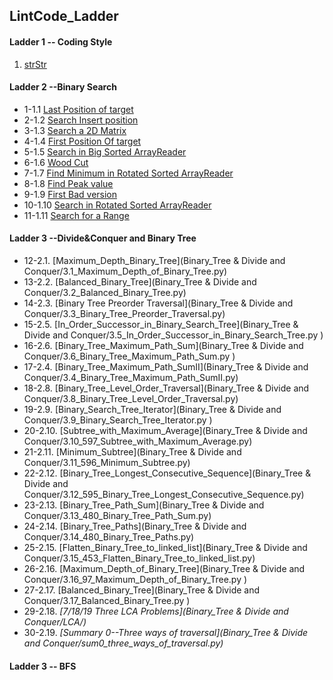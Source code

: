 ## LintCode_Ladder

#### Ladder 1 -- Coding Style

1. [strStr](Binary_Search/1.1_strStr.py)

#### Ladder 2 --Binary Search

* 1-1.1 [Last Position of target](Binary_Search/2.1_Last_Position_of_Target.py)
* 2-1.2 [Search Insert position](Binary_Search/2.2_Search_Insert_position.py)
* 3-1.3 [Search a 2D Matrix](Binary_Search/2.3_Search_a2D_Matrix.py)
* 4-1.4 [First Position Of target](Binary_Search/2.4_First_Position_of_Target.py)
* 5-1.5 [Search in Big Sorted ArrayReader](Binary_Search/2.5_Search_in_Big_Sorted_Array.py)
* 6-1.6 [Wood Cut](Binary_Search/2.6_Wood_Cut.py)
* 7-1.7 [Find Minimum in Rotated Sorted ArrayReader](Binary_Search/2.7_Find_Minimum_in_Rotated_Sorted_Array.py)
* 8-1.8 [Find Peak value](Binary_Search/2.8_Find_Peak_Value.py)
* 9-1.9 [First Bad version](Binary_Search/2.9_First_Bad_Version.py)
* 10-1.10 [Search in Rotated Sorted ArrayReader](Binary_Search/2.10_Search_In_Rotated_Sorted_Array.py)
* 11-1.11 [Search for a Range](Binary_Search/2.11_Search_For_A_Range.py)

#### Ladder 3 --Divide&Conquer and Binary Tree
* 12-2.1. [Maximum_Depth_Binary_Tree](Binary_Tree & Divide and Conquer/3.1_Maximum_Depth_of_Binary_Tree.py)
* 13-2.2. [Balanced_Binary_Tree](Binary_Tree & Divide and Conquer/3.2_Balanced_Binary_Tree.py)
* 14-2.3. [Binary Tree Preorder Traversal](Binary_Tree & Divide and Conquer/3.3_Binary_Tree_Preorder_Traversal.py)
* 15-2.5. [In_Order_Successor_in_Binary_Search_Tree](Binary_Tree & Divide and Conquer/3.5_In_Order_Successor_in_Binary_Search_Tree.py	)
* 16-2.6. [Binary_Tree_Maximum_Path_Sum](Binary_Tree & Divide and Conquer/3.6_Binary_Tree_Maximum_Path_Sum.py	)
* 17-2.4. [Binary_Tree_Maximum_Path_SumII](Binary_Tree & Divide and Conquer/3.4_Binary_Tree_Maximum_Path_SumII.py)
* 18-2.8. [Binary_Tree_Level_Order_Traversal](Binary_Tree & Divide and Conquer/3.8_Binary_Tree_Level_Order_Traversal.py)
* 19-2.9. [Binary_Search_Tree_Iterator](Binary_Tree & Divide and Conquer/3.9_Binary_Search_Tree_Iterator.py	)
* 20-2.10. [Subtree_with_Maximum_Average](Binary_Tree & Divide and Conquer/3.10_597_Subtree_with_Maximum_Average.py)
* 21-2.11. [Minimum_Subtree](Binary_Tree & Divide and Conquer/3.11_596_Minimum_Subtree.py)
* 22-2.12. [Binary_Tree_Longest_Consecutive_Sequence](Binary_Tree & Divide and Conquer/3.12_595_Binary_Tree_Longest_Consecutive_Sequence.py)
* 23-2.13. [Binary_Tree_Path_Sum](Binary_Tree & Divide and Conquer/3.13_480_Binary_Tree_Path_Sum.py)
* 24-2.14. [Binary_Tree_Paths](Binary_Tree & Divide and Conquer/3.14_480_Binary_Tree_Paths.py)
* 25-2.15. [Flatten_Binary_Tree_to_linked_list](Binary_Tree & Divide and Conquer/3.15_453_Flatten_Binary_Tree_to_linked_list.py)
* 26-2.16. [Maximum_Depth_of_Binary_Tree](Binary_Tree & Divide and Conquer/3.16_97_Maximum_Depth_of_Binary_Tree.py	)
* 27-2.17. [Balanced_Binary_Tree](Binary_Tree & Divide and Conquer/3.17_Balanced_Binary_Tree.py	)
* 29-2.18. *[7/18/19 Three LCA Problems](Binary_Tree & Divide and Conquer/LCA/)*
* 30-2.19. *[Summary 0--Three ways of traversal](Binary_Tree & Divide and Conquer/sum0_three_ways_of_traversal.py)*

#### Ladder 3 -- BFS



